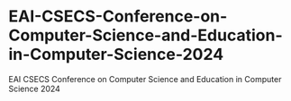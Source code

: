 # EAI-CSECS-Conference-on-Computer-Science-and-Education-in-Computer-Science-2024
EAI CSECS Conference on Computer Science and Education in Computer Science 2024
